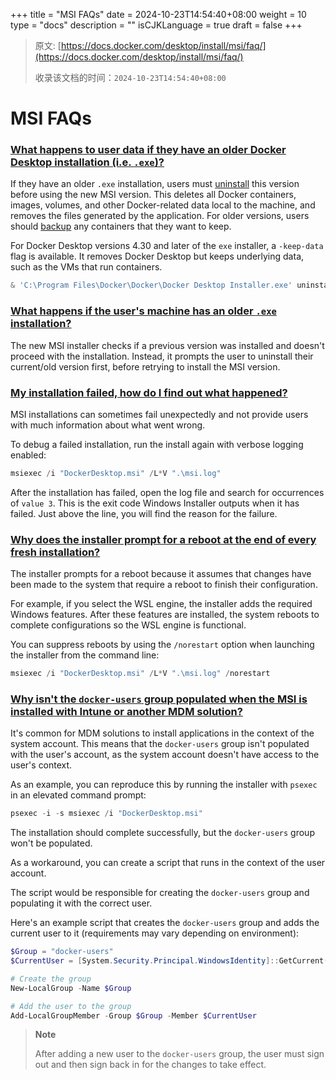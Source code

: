 +++
title = "MSI FAQs"
date = 2024-10-23T14:54:40+08:00
weight = 10
type = "docs"
description = ""
isCJKLanguage = true
draft = false
+++

> 原文: [https://docs.docker.com/desktop/install/msi/faq/](https://docs.docker.com/desktop/install/msi/faq/)
>
> 收录该文档的时间：`2024-10-23T14:54:40+08:00`

# MSI FAQs

### [What happens to user data if they have an older Docker Desktop installation (i.e. `.exe`)?](https://docs.docker.com/desktop/install/msi/faq/#what-happens-to-user-data-if-they-have-an-older-docker-desktop-installation-ie-exe)

If they have an older `.exe` installation, users must [uninstall](https://docs.docker.com/desktop/uninstall/) this version before using the new MSI version. This deletes all Docker containers, images, volumes, and other Docker-related data local to the machine, and removes the files generated by the application. For older versions, users should [backup](https://docs.docker.com/desktop/backup-and-restore/) any containers that they want to keep.

For Docker Desktop versions 4.30 and later of the `exe` installer, a `-keep-data` flag is available. It removes Docker Desktop but keeps underlying data, such as the VMs that run containers.



```powershell
& 'C:\Program Files\Docker\Docker\Docker Desktop Installer.exe' uninstall -keep-data
```

### [What happens if the user's machine has an older `.exe` installation?](https://docs.docker.com/desktop/install/msi/faq/#what-happens-if-the-users-machine-has-an-older-exe-installation)

The new MSI installer checks if a previous version was installed and doesn't proceed with the installation. Instead, it prompts the user to uninstall their current/old version first, before retrying to install the MSI version.

### [My installation failed, how do I find out what happened?](https://docs.docker.com/desktop/install/msi/faq/#my-installation-failed-how-do-i-find-out-what-happened)

MSI installations can sometimes fail unexpectedly and not provide users with much information about what went wrong.

To debug a failed installation, run the install again with verbose logging enabled:



```powershell
msiexec /i "DockerDesktop.msi" /L*V ".\msi.log"
```

After the installation has failed, open the log file and search for occurrences of `value 3`. This is the exit code Windows Installer outputs when it has failed. Just above the line, you will find the reason for the failure.

### [Why does the installer prompt for a reboot at the end of every fresh installation?](https://docs.docker.com/desktop/install/msi/faq/#why-does-the-installer-prompt-for-a-reboot-at-the-end-of-every-fresh-installation)

The installer prompts for a reboot because it assumes that changes have been made to the system that require a reboot to finish their configuration.

For example, if you select the WSL engine, the installer adds the required Windows features. After these features are installed, the system reboots to complete configurations so the WSL engine is functional.

You can suppress reboots by using the `/norestart` option when launching the installer from the command line:



```powershell
msiexec /i "DockerDesktop.msi" /L*V ".\msi.log" /norestart
```

### [Why isn't the `docker-users` group populated when the MSI is installed with Intune or another MDM solution?](https://docs.docker.com/desktop/install/msi/faq/#why-isnt-the-docker-users-group-populated-when-the-msi-is-installed-with-intune-or-another-mdm-solution)

It's common for MDM solutions to install applications in the context of the system account. This means that the `docker-users` group isn't populated with the user's account, as the system account doesn't have access to the user's context.

As an example, you can reproduce this by running the installer with `psexec` in an elevated command prompt:



```powershell
psexec -i -s msiexec /i "DockerDesktop.msi"
```

The installation should complete successfully, but the `docker-users` group won't be populated.

As a workaround, you can create a script that runs in the context of the user account.

The script would be responsible for creating the `docker-users` group and populating it with the correct user.

Here's an example script that creates the `docker-users` group and adds the current user to it (requirements may vary depending on environment):



```powershell
$Group = "docker-users"
$CurrentUser = [System.Security.Principal.WindowsIdentity]::GetCurrent().Name

# Create the group
New-LocalGroup -Name $Group

# Add the user to the group
Add-LocalGroupMember -Group $Group -Member $CurrentUser
```

> **Note**
>
> 
>
> After adding a new user to the `docker-users` group, the user must sign out and then sign back in for the changes to take effect.
